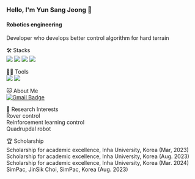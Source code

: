 ### Hello, I'm Yun Sang Jeong 👋

#### Robotics engineering
Developer who develops better control algorithm for hard terrain 


🛠️ Stacks   
<img src="https://img.shields.io/badge/Python-3766AB?style=flat-square&logo=Python&logoColor=white"/> <img src="https://img.shields.io/badge/C-A8B9CC?style=flat-square&logo=C&logoColor=white"/> <img src="https://img.shields.io/badge/C++-00599C?style=flat-square&logo=C++&logoColor=white"/> <img src="https://img.shields.io/badge/TensorFlow-FF6F00?style=flat-square&logo=TensorFlow&logoColor=white"/> 


💪🏼 Tools   
 <img src="https://img.shields.io/badge/Visual Studio Code-007ACC?style=flat-square&logo=Visual Studio Code&logoColor=white"/> <img src="https://img.shields.io/badge/GitHub-181717?style=flat-square&logo=GitHub&logoColor=white"/>
 

🐱 About Me   
[![Gmail Badge](https://img.shields.io/badge/Gmail-d14836?style=flat-square&logo=Gmail&logoColor=white&link=mailto:fgf7404@naver.com)](fgf7404@naver.com)


🤖 Research Interests    
Rover control   
Reinforcement learning control   
Quadrupdal robot


🏆 Scholarship   
Scholarship for academic excellence, Inha University, Korea (Mar, 2023)    
Scholarship for academic excellence, Inha University, Korea (Aug. 2023)   
Scholarship for academic excellence, Inha University, Korea (Mar. 2024)   
SimPac, JinSik Choi, SimPac, Korea (Aug. 2023) 
